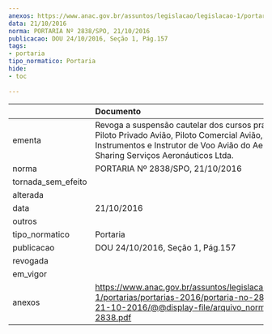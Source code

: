 ```yaml
---
anexos: https://www.anac.gov.br/assuntos/legislacao/legislacao-1/portarias/portarias-2016/portaria-no-2838-spo-21-10-2016/@@display-file/arquivo_norma/PA2016-2838.pdf
data: 21/10/2016
norma: PORTARIA Nº 2838/SPO, 21/10/2016
publicacao: DOU 24/10/2016, Seção 1, Pág.157
tags:
- portaria
tipo_normatico: Portaria
hide: 
- toc 
 
---
```


|                    | Documento                                                                                                                                                                                       |
|:-------------------|:------------------------------------------------------------------------------------------------------------------------------------------------------------------------------------------------|
| ementa             | Revoga a suspensão cautelar dos cursos práticos de Piloto Privado Avião, Piloto Comercial Avião, Voo por Instrumentos e Instrutor de Voo Avião do Aero Time Sharing Serviços Aeronáuticos Ltda. |
| norma              | PORTARIA Nº 2838/SPO, 21/10/2016                                                                                                                                                                |
| tornada_sem_efeito |                                                                                                                                                                                                 |
| alterada           |                                                                                                                                                                                                 |
| data               | 21/10/2016                                                                                                                                                                                      |
| outros             |                                                                                                                                                                                                 |
| tipo_normatico     | Portaria                                                                                                                                                                                        |
| publicacao         | DOU 24/10/2016, Seção 1, Pág.157                                                                                                                                                                |
| revogada           |                                                                                                                                                                                                 |
| em_vigor           |                                                                                                                                                                                                 |
| anexos             | https://www.anac.gov.br/assuntos/legislacao/legislacao-1/portarias/portarias-2016/portaria-no-2838-spo-21-10-2016/@@display-file/arquivo_norma/PA2016-2838.pdf                                  |